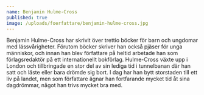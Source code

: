 ```yaml
---
name: Benjamin Hulme-Cross
published: true
image: /uploads/foerfattare/benjamin-hulme-cross.jpg
---
```

Benjamin Hulme-Cross har skrivit över trettio böcker för barn och ungdomar med lässvårigheter. Förutom böcker skriver han också pjäser för unga människor, och innan han blev författare på heltid arbetade han som förlagsredaktör på ett internationellt bokförlag. Hulme-Cross växte upp i London och tillbringade en stor del av sin lediga tid i tunnelbanan där han satt och läste eller bara drömde sig bort. I dag har han bytt storstaden till ett liv på landet, men som författare ägnar han fortfarande mycket tid åt sina dagdrömmar, något han trivs mycket bra med.
